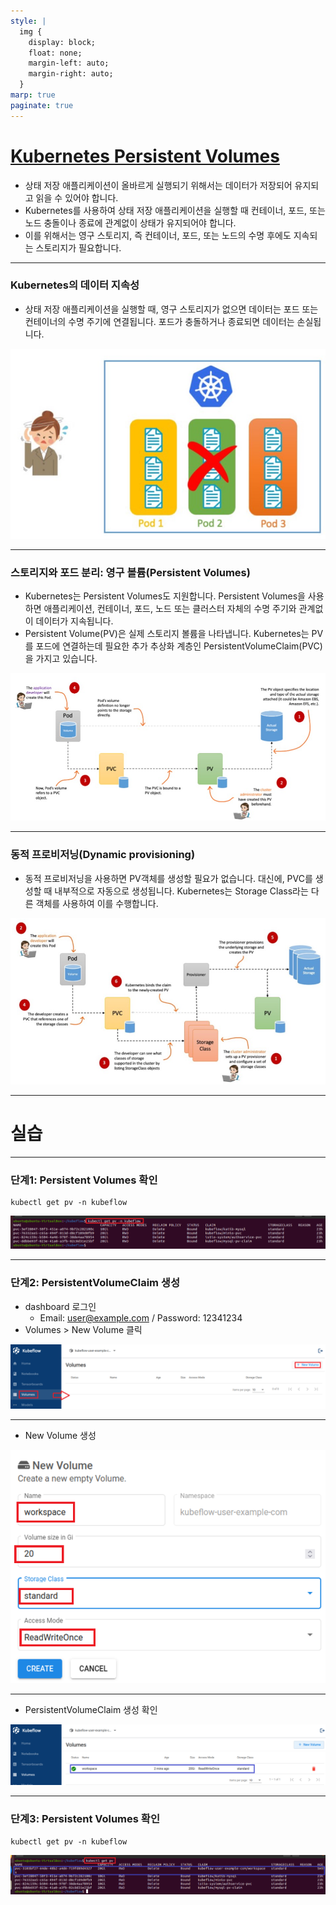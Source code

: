 ```yaml
---
style: |
  img {
    display: block;
    float: none;
    margin-left: auto;
    margin-right: auto;
  }
marp: true
paginate: true
---
```

# [Kubernetes Persistent Volumes](https://aws.amazon.com/ko/blogs/tech/persistent-storage-for-kubernetes/)
- 상태 저장 애플리케이션이 올바르게 실행되기 위해서는 데이터가 저장되어 유지되고 읽을 수 있어야 합니다. 
- Kubernetes를 사용하여 상태 저장 애플리케이션을 실행할 때 컨테이너, 포드, 또는 노드 충돌이나 종료에 관계없이 상태가 유지되어야 합니다.
- 이를 위해서는 영구 스토리지, 즉 컨테이너, 포드, 또는 노드의 수명 후에도 지속되는 스토리지가 필요합니다.

---
### Kubernetes의 데이터 지속성
- 상태 저장 애플리케이션을 실행할 때, 영구 스토리지가 없으면 데이터는 포드 또는 컨테이너의 수명 주기에 연결됩니다. 포드가 충돌하거나 종료되면 데이터는 손실됩니다.

![w:700](image-15.png)

---
### 스토리지와 포드 분리: 영구 볼륨(Persistent Volumes)
- Kubernetes는 Persistent Volumes도 지원합니다. Persistent Volumes을 사용하면 애플리케이션, 컨테이너, 포드, 노드 또는 클러스터 자체의 수명 주기와 관계없이 데이터가 지속됩니다.
- Persistent Volume(PV)은 실제 스토리지 볼륨을 나타냅니다. Kubernetes는 PV를 포드에 연결하는데 필요한 추가 추상화 계층인 PersistentVolumeClaim(PVC)을 가지고 있습니다.

![w:700](image-16.png)

---
### 동적 프로비저닝(Dynamic provisioning)
- 동적 프로비저닝을 사용하면 PV객체를 생성할 필요가 없습니다. 대신에, PVC를 생성할 때 내부적으로 자동으로 생성됩니다. Kubernetes는 Storage Class라는 다른 객체를 사용하여 이를 수행합니다.

![w:800](image-17.png)

---
# 실습

---
### 단계1: Persistent Volumes 확인 
```shell
kubectl get pv -n kubeflow
```
![alt text](image-18.png)

---
### 단계2: PersistentVolumeClaim 생성 
- dashboard 로그인
  - Email: user@example.com / Password: 12341234
- Volumes > New Volume 클릭  

![alt text](image-20.png)

---
- New Volume 생성

![bg right w:600](image-19.png)

---
- PersistentVolumeClaim 생성 확인 

![alt text](image-21.png)

---
### 단계3: Persistent Volumes 확인 
```shell
kubectl get pv -n kubeflow
```
![alt text](image-22.png)









